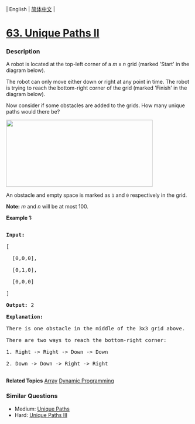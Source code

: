 | English | [简体中文](README.md) |

# [63. Unique Paths II](https://leetcode-cn.com/problems/unique-paths-ii)
 ### Description
<p>A robot is located at the top-left corner of a <em>m</em> x <em>n</em> grid (marked &#39;Start&#39; in the diagram below).</p>

<p>The robot can only move either down or right at any point in time. The robot is trying to reach the bottom-right corner of the grid (marked &#39;Finish&#39; in the diagram below).</p>

<p>Now consider if some obstacles are added to the grids. How many unique paths would there be?</p>

<p><img src="https://assets.leetcode.com/uploads/2018/10/22/robot_maze.png" style="width: 400px; height: 183px;" /></p>

<p>An obstacle and empty space is marked as <code>1</code> and <code>0</code> respectively in the grid.</p>

<p><strong>Note:</strong> <em>m</em> and <em>n</em> will be at most 100.</p>

<p><strong>Example 1:</strong></p>

<pre>
<strong>Input:
</strong>[
&nbsp; [0,0,0],
&nbsp; [0,1,0],
&nbsp; [0,0,0]
]
<strong>Output:</strong> 2
<strong>Explanation:</strong>
There is one obstacle in the middle of the 3x3 grid above.
There are two ways to reach the bottom-right corner:
1. Right -&gt; Right -&gt; Down -&gt; Down
2. Down -&gt; Down -&gt; Right -&gt; Right
</pre>

**Related Topics**  [Array](https://leetcode-cn.com/tag/array) [Dynamic Programming](https://leetcode-cn.com/tag/dynamic-programming) 

### Similar Questions
 - Medium:	[Unique Paths](https://leetcode-cn.com/problems/unique-paths) 
 - Hard:	[Unique Paths III](https://leetcode-cn.com/problems/unique-paths-iii) 
